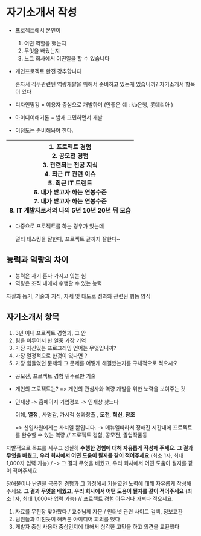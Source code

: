 # 자기소개서 작성

* 프로젝트에서 본인이 
  1) 어떤 역할을 했는지 
  2) 무엇을 배웠는지 
  3) 느그 회사에서 어떤일을 할 수 있습니다

* 개인프로젝트 완전 강추합니다

  혼자서 직무관련된 역량개발을 위해서 준비하고 있는게 있습니까? 자기소개서 항목이 있다

* 디자인띵킹 = 이용자 중심으로 개발하며 (안좋은 예 : kb은행, 롯데리아 )

* 아이디어해커톤 = 밤새 고민하면서 개발



* 이정도는 준비해놔야 한다.

| 1. 프로젝트 경험<br />2. 공모전 경험<br />3. 관련되는 전공 지식<br />4. 최근 IT 관련 이슈<br />5. 최근 IT 트렌드<br />6. 내가 받고자 하는 연봉수준<br />7. 내가 받고자 하는 연봉수준<br />8. IT 개발자로서의 나의 5년 10년 20년 뒤 모습 |
  | ------------------------------------------------------------ |

* 다중으로 프로젝트를 하는 경우가 있는데

  멀티 태스킹을 잘한다, 프로젝트 끝까지 잘한다~



## 능력과 역량의 차이

* 능력은 자기 혼자 가지고 잇는 힘
* 역량은 조직 내에서 수행할 수 있는 능력

자질과 동기, 기술과 지식, 자세 및 태도로 성과와 관련된 행동 양식



## 자기소개서 항목

1. 3년 이내 프로젝트 경험과, 그 안
2. 팀을 이루어서 한 일중 가장 기억
3. 가장 자신있는 프로그래밍 언어는 무엇입니까?
4. 가장 열정적으로 한것이 있다면 ?
5. 가장 힘들었던 문제와 그 문제를 어떻게 해결했는지를 구체적으로 적으시오

* 공모전, 프로젝트 경험 위주로만 기술
* 개인의 프로젝트는? => 개인의 관심사와 역량 개발을 위한 노력을 보여주는 것

* 인재상 -> 홈페이지 기업정보 -> 인재상 찾느다   

  이해, **열정** , 사명감, 가시적 성과창출 , **도전**, **혁신**, **창조**   

  => 신입사원에게는 사치일 뿐입니다. -> 메뉴얼따라서 정해진 시간내에 프로젝트를 완수할 수 있는 역량 // 프로젝트 경험, 공모전, 졸업작품등 



 자발적으로 목표를 세우고 성실히 **수행한 경험에 대해 자유롭게 작성해 주세요**. **그 결과 무엇을 배웠고, 우리 회사에서 어떤 도움이 될지를 같이 적어주세요** (최소 1자, 최대 1,000자 입력 가능) /
-> 그 결과 무엇을 배웠고, 우리 회사에서 어떤 도움이 될지를 같이 적어주세요 

장애물이나 난관을 극복한 경험과 그 과정에서 기울였던 노력에 대해 자유롭게 작성해 주세요. **그 결과 무엇을 배웠고, 우리 회사에서 어떤 도움이 될지를 같이 적어주세요** (최소 1자, 최대 1,000자 입력 가능) // 프로젝트 경험 아무거나 가져다 적으세요.

1.  자료를 무진장 찾아봤다 / 교수님께 자문 / 인터넷 관련 사이트 검색, 정보교환
2. 팀원들과 미친듯이 해커톤 아이디어 회의를 했다
3. 개발자 중심 사용자 중심인지에 대해서 심각한 고민을 하고 의견을 교환했다